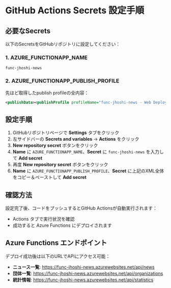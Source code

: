 # GitHub Actions Secrets 設定手順

## 必要なSecrets

以下のSecretsをGitHubリポジトリに設定してください：

### 1. AZURE_FUNCTIONAPP_NAME
```
func-jhoshi-news
```

### 2. AZURE_FUNCTIONAPP_PUBLISH_PROFILE
先ほど取得したpublish profileの全内容：
```xml
<publishData><publishProfile profileName="func-jhoshi-news - Web Deploy" publishMethod="MSDeploy" publishUrl="func-jhoshi-news.scm.azurewebsites.net:443" msdeploySite="func-jhoshi-news" userName="$func-jhoshi-news" userPWD="GCFYhLBaClaHD2wFmp29KrLjzKSFd4XSFubSGuRCF7lEAo8rjNjKRMcKlfDi" destinationAppUrl="http://func-jhoshi-news.azurewebsites.net" SQLServerDBConnectionString="" mySQLDBConnectionString="" hostingProviderForumLink="" controlPanelLink="https://portal.azure.com" webSystem="WebSites"><databases /></publishProfile><publishProfile profileName="func-jhoshi-news - FTP" publishMethod="FTP" publishUrl="ftps://waws-prod-ty1-021.ftp.azurewebsites.windows.net/site/wwwroot" ftpPassiveMode="True" userName="func-jhoshi-news\$func-jhoshi-news" userPWD="GCFYhLBaClaHD2wFmp29KrLjzKSFd4XSFubSGuRCF7lEAo8rjNjKRMcKlfDi" destinationAppUrl="http://func-jhoshi-news.azurewebsites.net" SQLServerDBConnectionString="" mySQLDBConnectionString="" hostingProviderForumLink="" controlPanelLink="https://portal.azure.com" webSystem="WebSites"><databases /></publishProfile><publishProfile profileName="func-jhoshi-news - Zip Deploy" publishMethod="ZipDeploy" publishUrl="func-jhoshi-news.scm.azurewebsites.net:443" userName="$func-jhoshi-news" userPWD="GCFYhLBaClaHD2wFmp29KrLjzKSFd4XSFubSGuRCF7lEAo8rjNjKRMcKlfDi" destinationAppUrl="http://func-jhoshi-news.azurewebsites.net" SQLServerDBConnectionString="" mySQLDBConnectionString="" hostingProviderForumLink="" controlPanelLink="https://portal.azure.com" webSystem="WebSites"><databases /></publishProfile><publishProfile profileName="func-jhoshi-news - ReadOnly - FTP" publishMethod="FTP" publishUrl="ftps://waws-prod-ty1-021dr.ftp.azurewebsites.windows.net/site/wwwroot" ftpPassiveMode="True" userName="func-jhoshi-news\$func-jhoshi-news" userPWD="GCFYhLBaClaHD2wFmp29KrLjzKSFd4XSFubSGuRCF7lEAo8rjNjKRMcKlfDi" destinationAppUrl="http://func-jhoshi-news.azurewebsites.net" SQLServerDBConnectionString="" mySQLDBConnectionString="" hostingProviderForumLink="" controlPanelLink="https://portal.azure.com" webSystem="WebSites"><databases /></publishProfile></publishData>
```

## 設定手順

1. GitHubリポジトリページで **Settings** タブをクリック
2. 左サイドバーの **Secrets and variables** → **Actions** をクリック
3. **New repository secret** ボタンをクリック
4. **Name** に `AZURE_FUNCTIONAPP_NAME`、**Secret** に `func-jhoshi-news` を入力して **Add secret**
5. 再度 **New repository secret** ボタンをクリック
6. **Name** に `AZURE_FUNCTIONAPP_PUBLISH_PROFILE`、**Secret** に上記のXML全体をコピー＆ペーストして **Add secret**

## 確認方法

設定完了後、コードをプッシュするとGitHub Actionsが自動実行されます：
- Actions タブで実行状況を確認
- 成功すると Azure Functions にデプロイされます

## Azure Functions エンドポイント

デプロイ成功後は以下のURLでAPIにアクセス可能：
- **ニュース一覧**: https://func-jhoshi-news.azurewebsites.net/api/news
- **団体一覧**: https://func-jhoshi-news.azurewebsites.net/api/organizations  
- **統計情報**: https://func-jhoshi-news.azurewebsites.net/api/statistics